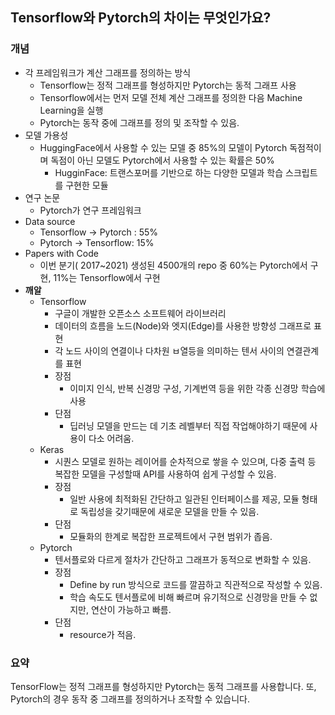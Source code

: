 ## **Tensorflow와 Pytorch의 차이는 무엇인가요?**

### **개념**
- 각 프레임워크가 계산 그래프를 정의하는 방식
    - Tensorflow는 정적 그래프를 형성하지만 Pytorch는 동적 그래프 사용
    - Tensorflow에서는 먼저 모델 전체 계산 그래프를 정의한 다음 Machine Learning을 실행
    - Pytorch는 동작 중에 그래프를 정의 및 조작할 수 있음.
- 모델 가용성
    - HuggingFace에서 사용할 수 있는 모델 중 85%의 모델이 Pytorch 독점적이며 독점이 아닌 모델도 Pytorch에서 사용할 수 있는 확률은 50%
        - HugginFace: 트랜스포머를 기반으로 하는 다양한 모델과 학습 스크립트를 구현한 모듈
- 연구 논문
    - Pytorch가 연구 프레임워크
- Data source
    - Tensorflow → Pytorch : 55%
    - Pytorch → Tensorflow: 15%
- Papers with Code
    - 이번 분기( 2017~2021) 생성된 4500개의 repo 중 60%는 Pytorch에서 구현, 11%는 Tensorflow에서 구현
- **깨알**
    - Tensorflow
        - 구글이 개발한 오픈소스 소프트웨어 라이브러리
        - 데이터의 흐름을 노드(Node)와 엣지(Edge)를 사용한 방향성 그래프로 표현
        - 각 노드 사이의 연결이나 다차원 ㅂ열등을 의미하는 텐서 사이의 연결관계를 표현
        - 장점
            - 이미지 인식, 반복 신경망 구성, 기계번역 등을 위한 각종 신경망 학습에 사용
        - 단점
            - 딥러닝 모델을 만드는 데 기초 레벨부터 직접 작업해야하기 때문에 사용이 다소 어려움.
    - Keras
        - 시퀀스 모델로 원하는 레이어를 순차적으로 쌓을 수 있으며, 다중 출력 등 복잡한 모델을 구성할때 API를 사용하여 쉽게 구성할 수 있음.
        - 장점
            - 일반 사용에 최적화된 간단하고 일관된 인터페이스를 제공, 모듈 형태로 독립성을 갖기때문에 새로운 모델을 만들 수 있음.
        - 단점
            - 모듈화의 한계로 복잡한 프로젝트에서 구현 범위가 좁음.
    - Pytorch
        - 텐서플로와 다르게 절차가 간단하고 그래프가 동적으로 변화할 수 있음.
        - 장점
            - Define by run 방식으로 코드를 깔끔하고 직관적으로 작성할 수 있음.
            - 학습 속도도 텐서플로에 비해 빠르며 유기적으로 신경망을 만들 수 없지만, 연산이 가능하고 빠름.
        - 단점
            - resource가 적음.
### **요약**
TensorFlow는 정적 그래프를 형성하지만 Pytorch는 동적 그래프를 사용합니다. 또, Pytorch의 경우 동작 중 그래프를 정의하거나 조작할 수 있습니다. 